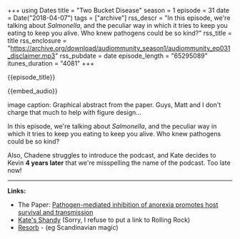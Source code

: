 +++
using Dates
title = "Two Bucket Disease"
season = 1
episode = 31
date = Date("2018-04-07")
tags = ["archive"]
rss_descr = "In this episode, we're talking about *Salmonella*, and the peculiar way in which it tries to keep you eating to keep you alive. Who knew pathogens could be so kind?"
rss_title = title
rss_enclosure = "https://archive.org/download/audiommunity_season1/audiommunity_ep031_disclaimer.mp3"
rss_pubdate = date
episode_length = "65295089"
itunes_duration = "4081"
+++

{{episode_title}}

{{embed_audio}}

image caption: Graphical abstract from the paper. Guys, Matt and I don't charge that much to help with figure design...

In this episode, we're talking about *Salmonella*, and the peculiar way in which it tries to keep you eating to keep you alive. Who knew pathogens could be so kind?

Also, Chadene struggles to introduce the podcast, and Kate decides to Kevin **4 years later** that we're misspelling the name of the podcast. Too late now!

---

**Links:**

- The Paper: [Pathogen-mediated inhibition of anorexia promotes host survival and transmission](https://doi.org/10.1016/j.cell.2017.01.006)
- [Kate's Shandy](https://www.twpitchers.com/) (Sorry, I refuse to put a link to Rolling Rock)
- [Resorb](https://www.nestlehealthscience.se/produkter/resorb) - (eg Scandinavian magic)


